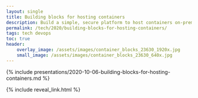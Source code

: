 ```yaml
---
layout: single
title: Building blocks for hosting containers
description: Build a simple, secure platform to host containers on-prem or in the Cloud
permalink: /tech/2020/building-blocks-for-hosting-containers/
tags: tech devops
toc: true
header:
    overlay_image: /assets/images/container_blocks_23630_1920x.jpg
    small_image: /assets/images/container_blocks_23630_640x.jpg
---
```


{% include presentations/2020-10-06-building-blocks-for-hosting-containers.md %}

{% include reveal_link.html %}
